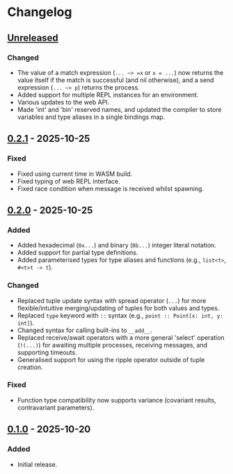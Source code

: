 # Changelog

## [Unreleased]

### Changed

- The value of a match expression (`... ~> =x` or `x = ...`) now returns the value itself if the match is successful (and nil otherwise), and a send expression (`... ~> p`) returns the process.
- Added support for multiple REPL instances for an environment.
- Various updates to the web API.
- Made 'int' and 'bin' reserved names, and updated the compiler to store variables and type aliases in a single bindings map.

## [0.2.1] - 2025-10-25

### Fixed

- Fixed using current time in WASM build.
- Fixed typing of web REPL interface.
- Fixed race condition when message is received whilst spawning.

## [0.2.0] - 2025-10-25

### Added

- Added hexadecimal (`0x...`) and binary (`0b...`) integer literal notation.
- Added support for partial type definitions.
- Added parameterised types for type aliases and functions (e.g., `list<t>`, `#<t>t -> t`).

### Changed

- Replaced tuple update syntax with spread operator (`...`) for more flexible/intuitive merging/updating of tuples for both values and types.
- Replaced `type` keyword with `::` syntax (e.g., `point :: Point[x: int, y: int]`).
- Changed syntax for calling built-ins to `__add__`.
- Replaced receive/await operators with a more general 'select' operation (`!(...)`) for awaiting multiple processes, receiving messages, and supporting timeouts.
- Generalised support for using the ripple operator outside of tuple creation.

### Fixed

- Function type compatibility now supports variance (covariant results, contravariant parameters).

## [0.1.0] - 2025-10-20

### Added

- Initial release.

[unreleased]: https://github.com/joefreeman/quiver/compare/v0.2.1...HEAD
[0.2.1]: https://github.com/joefreeman/quiver/compare/v0.2.0...v0.2.1
[0.2.0]: https://github.com/joefreeman/quiver/compare/v0.1.0...v0.2.0
[0.1.0]: https://github.com/joefreeman/quiver/releases/tag/v0.1.0

